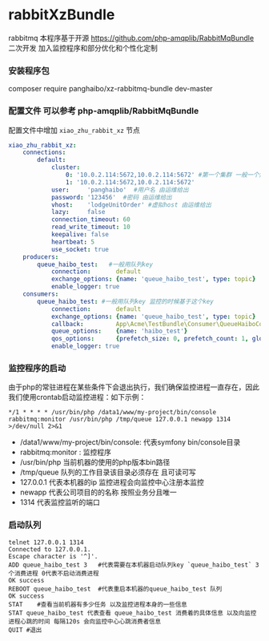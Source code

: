 # rabbitXzBundle
rabbitmq 本程序基于开源 https://github.com/php-amqplib/RabbitMqBundle 二次开发 加入监控程序和部分优化和个性化定制

### 安装程序包

composer require panghaibo/xz-rabbitmq-bundle dev-master

### 配置文件 可以参考 php-amqplib/RabbitMqBundle

配置文件中增加 `xiao_zhu_rabbit_xz` 节点

```yaml
xiao_zhu_rabbit_xz:
    connections:
        default:
            cluster: 
                0: '10.0.2.114:5672,10.0.2.114:5672' #第一个集群 一般一个集群由三台机器组成，连接的时候会随机选择可以使用的节点
                1: '10.0.2.114:5672,10.0.2.114:5672' 
            user:     'panghaibo'  #用户名 由运维给出
            password: '123456'  #密码 由运维给出
            vhost:    'lodgeUnitOrder' #虚拟host 由运维给出
            lazy:     false
            connection_timeout: 60
            read_write_timeout: 10
            keepalive: false
            heartbeat: 5
            use_socket: true
    producers:
        queue_haibo_test:   #一般用队列key
            connection:       default
            exchange_options: {name: 'queue_haibo_test', type: topic}
            enable_logger: true
    consumers:
        queue_haibo_test: #一般用队列key 监控的时候基于这个key
            connection:       default
            exchange_options: {name: 'queue_haibo_test', type: topic}
            callback:         App\Acme\TestBundle\Consumer\QueueHaiboConsumer
            queue_options:    {name: 'haibo_test'}
            qos_options:      {prefetch_size: 0, prefetch_count: 1, global: false}
            enable_logger: true
```

### 监控程序的启动
由于php的常驻进程在某些条件下会退出执行，我们确保监控进程一直存在，因此我们使用crontab启动监控进程：如下示例：
```
*/1 * * * * /usr/bin/php /data1/www/my-project/bin/console rabbitmq:monitor /usr/bin/php /tmp/queue 127.0.0.1 newapp 1314 >/dev/null 2>&1

```
* /data1/www/my-project/bin/console: 代表symfony bin/console目录
* rabbitmq:monitor : 监控程序
* /usr/bin/php 当前机器的使用的php版本bin路径
* /tmp/queue 队列的工作目录该目录必须存在 且可读可写
* 127.0.0.1 代表本机器的ip 监控进程会向监控中心注册本监控
* newapp 代表公司项目的的名称 按照业务分且唯一
* 1314 代表监控监听的端口

### 启动队列
```
telnet 127.0.0.1 1314
Connected to 127.0.0.1.
Escape character is '^]'.
ADD queue_haibo_test 3   #代表需要在本机器启动队列key `queue_haibo_test` 3个消费进程 0代表不启动消费进程
OK success
REBOOT queue_haibo_test  #代表重启本机器的queue_haibo_test 队列
OK success
STAT    #查看当前机器有多少任务 以及监控进程本身的一些信息
STAT queue_haibo_test 代表查看 queue_haibo_test 消费着的具体信息 以及向监控进程心跳的时间 每隔120s 会向监控中心心跳消费者信息
QUIT #退出


```



